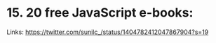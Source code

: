 # 15. 20 free JavaScript e-books:

Links: https://twitter.com/sunilc_/status/1404782412047867904?s=19
